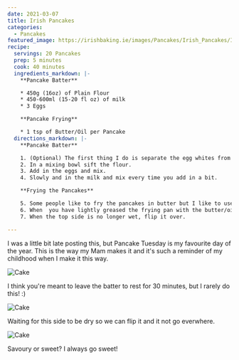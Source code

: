 ```yaml
---
date: 2021-03-07
title: Irish Pancakes
categories:
  - Pancakes
featured_image: https://irishbaking.ie/images/Pancakes/Irish_Pancakes/Image_4.webp
recipe:
  servings: 20 Pancakes
  prep: 5 minutes
  cook: 40 minutes
  ingredients_markdown: |-
    **Pancake Batter**

    * 450g (16oz) of Plain Flour
    * 450-600ml (15-20 fl oz) of milk
    * 3 Eggs

    **Pancake Frying**

    * 1 tsp of Butter/Oil per Pancake
  directions_markdown: |-
    **Pancake Batter**

    1. (Optional) The first thing I do is separate the egg whites from the egg yoke and then beat the egg whites with an electric whisk until I have stiff white peaks. 
    2. In a mixing bowl sift the flour.
    3. Add in the eggs and mix.
    4. Slowly and in the milk and mix every time you add in a bit.

    **Frying the Pancakes**

    5. Some people like to fry the pancakes in butter but I like to use Olive Oil. (Probably not the healthiest)
    6. When  you have lightly greased the frying pan with the butter/oil and it has come to temperature, add some of the pancake batter.
    7. When the top side is no longer wet, flip it over.

---
```

I was a little bit late posting this, but Pancake Tuesday is my favourite day of the year. This is the way my Mam makes it and it's such a reminder of my childhood when I make it this way.

![Cake](https://irishbaking.ie/images/Pancakes/Irish_Pancakes/Image_1.webp)

I think you're meant to leave the batter to rest for 30 minutes, but I rarely do this! :)

![Cake](https://irishbaking.ie/images/Pancakes/Irish_Pancakes/Image_2.webp)

Waiting for this side to be dry so we can flip it and it not go everwhere.

![Cake](https://irishbaking.ie/images/Pancakes/Irish_Pancakes/Image_3.webp)

Savoury or sweet? I always go sweet!
